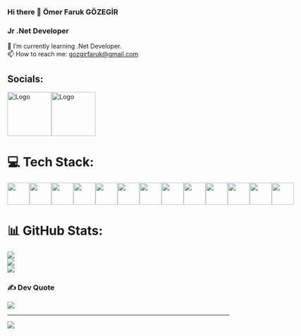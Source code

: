 ### Hi there 👋 Ömer Faruk GÖZEGİR

### Jr .Net Developer
🌱 I’m currently learning .Net Developer.
<br>
📫 How to reach me: gozgirfaruk@gmail.com

## Socials:
<div style="display: flex; gap: 10;">
  <a href="https://www.linkedin.com/in/gozgirfaruk/">
    <img src="https://cdn.pixabay.com/photo/2017/02/24/16/50/linkedin-2095609_1280.png" alt="Logo" width="100" height="100">
  </a> <span></span>
  <a href="https://www.instagram.com/gozgirfaruk/">
    <img src="https://cdn.pixabay.com/photo/2016/05/15/01/08/icon-1392950_1280.png" alt="Logo" width="100" height="100">
  </a>

</div>




# 💻 Tech Stack:
<div style="display: flex; gap: 10;">
<img src="https://cdn.worldvectorlogo.com/logos/c--4.svg" width="50" height="50">
<img src="https://upload.wikimedia.org/wikipedia/commons/e/ee/.NET_Core_Logo.svg" width="50" height="50">
<img src="https://www.svgrepo.com/show/303229/microsoft-sql-server-logo.svg" width="50" height="50">
<img src="https://www.svgrepo.com/show/303251/mysql-logo.svg" width="50" height="50">
<img src="https://www.svgrepo.com/show/439268/postgresql.svg" width="50" height="50">
  <img src="https://www.svgrepo.com/show/373845/mongo.svg" width="50" height="50">
<img src="https://www.svgrepo.com/show/452228/html-5.svg" width="50" height="50">
<img src="https://www.svgrepo.com/show/452045/js.svg" width="50" height="50">
<img src="https://www.svgrepo.com/show/448271/azure-devops.svg" width="50" height="50">
<img src="https://www.svgrepo.com/show/452210/git.svg" width="50" height="50">
<img src="https://camo.githubusercontent.com/7756f4d96fbae10fad3ffb32fe76b870f037f5d3c77050786ff2d70b7c25d26c/68747470733a2f2f646f63732e6d6963726f736f66742e636f6d2f73762d73652f617a7572652f6d656469612f696e6465782f617a7572652d7369676e616c722e737667" width="50" height="50">
  <img src="https://www.svgrepo.com/show/354202/postman-icon.svg" width="50" height="50">
  <img src="https://api.nuget.org/v3-flatcontainer/dapper/2.1.35/icon" width="50" height="50">

</div>



# 📊 GitHub Stats:
![](https://github-readme-stats.vercel.app/api?username=gozgirfaruk&theme=tokyonight&hide_border=true&include_all_commits=true&count_private=false)<br/>
![](https://github-readme-streak-stats.herokuapp.com/?user=gozgirfaruk&theme=tokyonight&hide_border=true)<br/>
![](https://github-readme-stats.vercel.app/api/top-langs/?username=gozgirfaruk&theme=tokyonight&hide_border=true&include_all_commits=true&count_private=false&layout=compact)

### ✍️ Dev Quote
![](https://quotes-github-readme.vercel.app/api?type=horizontal&theme=tokyonight)

---
[![](https://visitcount.itsvg.in/api?id=gozgirfaruk&icon=0&color=0)](https://visitcount.itsvg.in)

<!-- Proudly created with GPRM ( https://gprm.itsvg.in ) -->
